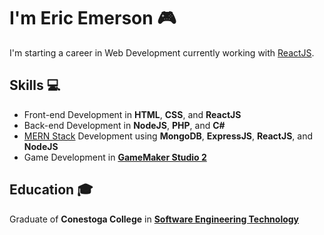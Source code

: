 <h1>I'm Eric Emerson 🎮</h1>
<p>I'm starting a career in Web Development currently working with <a href="https://github.com/reactjs">ReactJS</a>.</p>
<h2>Skills 💻</h2>
<ul>
  <li>Front-end Development in <b>HTML</b>, <b>CSS</b>, and <b>ReactJS</b></li>
  <li>Back-end Development in <b>NodeJS</b>, <b>PHP</b>, and <b>C#</b></li>
  <li><a href="https://www.mongodb.com/mern-stack">MERN Stack</a> Development using <b>MongoDB</b>, <b>ExpressJS</b>, <b>ReactJS</b>, and <b>NodeJS</b></li>
  <li>Game Development in <b><a href="https://github.com/YoYoGames">GameMaker Studio 2</a></b>
</ul>
<h2>Education 🎓</h2>
<p>Graduate of <b>Conestoga College</b> in <b><a href="https://www.conestogac.on.ca/fulltime/software-engineering-technology">Software Engineering Technology</a></b></p>
